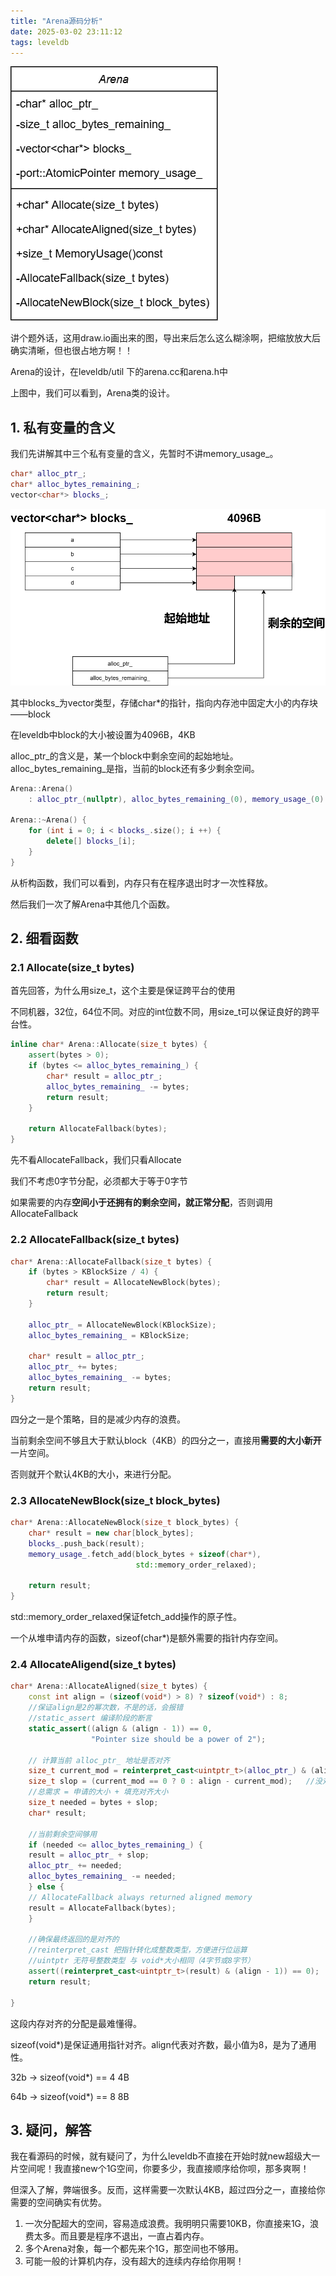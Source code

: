 ```yaml
---
title: "Arena源码分析"
date: 2025-03-02 23:11:12
tags: leveldb
---
```


![Arena_class_](assets\images\Arena_class_.png)

讲个题外话，这用draw.io画出来的图，导出来后怎么这么糊涂啊，把缩放放大后确实清晰，但也很占地方啊！！



Arena的设计，在leveldb/util 下的arena.cc和arena.h中

上图中，我们可以看到，Arena类的设计。



## 1. 私有变量的含义

我们先讲解其中三个私有变量的含义，先暂时不讲memory_usage_。

```c++
char* alloc_ptr_;
char* alloc_bytes_remaining_;
vector<char*> blocks_;
```

![Arena_variable_](assets\images\Arena_variable.png)



其中blocks\_为vector类型，存储char*的指针，指向内存池中固定大小的内存块——block

在leveldb中block的大小被设置为4096B，4KB

alloc_ptr\_的含义是，某一个block中剩余空间的起始地址。alloc_bytes_remaining\_是指，当前的block还有多少剩余空间。



```c++
Arena::Arena()
	: alloc_ptr_(nullptr), alloc_bytes_remaining_(0), memory_usage_(0) {}

Arena::~Arena() {
    for (int i = 0; i < blocks_.size(); i ++) {
		delete[] blocks_[i];
    }
}
```



从析构函数，我们可以看到，内存只有在程序退出时才一次性释放。



然后我们一次了解Arena中其他几个函数。



## 2. 细看函数

### 2.1 Allocate(size_t bytes)

首先回答，为什么用size_t，这个主要是保证跨平台的使用

不同机器，32位，64位不同。对应的int位数不同，用size_t可以保证良好的跨平台性。

```c++
inline char* Arena::Allocate(size_t bytes) {
	assert(bytes > 0);
	if (bytes <= alloc_bytes_remaining_) {
		char* result = alloc_ptr_;
		alloc_bytes_remaining_ -= bytes;
		return result;
	}
	
	return AllocateFallback(bytes);
}
```



先不看AllocateFallback，我们只看Allocate

我们不考虑0字节分配，必须都大于等于0字节

如果需要的内存**空间小于还拥有的剩余空间，就正常分配**，否则调用AllocateFallback

### 2.2 AllocateFallback(size_t bytes)

```c++
char* Arena::AllocateFallback(size_t bytes) {
	if (bytes > KBlockSize / 4) {
		char* result = AllocateNewBlock(bytes);
		return result;
	}
	
	alloc_ptr_ = AllocateNewBlock(KBlockSize);
	alloc_bytes_remaining_ = KBlockSize;
	
	char* result = alloc_ptr_;
	alloc_ptr_ += bytes;
	alloc_bytes_remaining_ -= bytes;
	return result;
}
```

四分之一是个策略，目的是减少内存的浪费。

当前剩余空间不够且大于默认block（4KB）的四分之一，直接用**需要的大小新开**一片空间。

否则就开个默认4KB的大小，来进行分配。



### 2.3 AllocateNewBlock(size_t block_bytes)

```c++
char* Arena::AllocateNewBlock(size_t block_bytes) {
	char* result = new char[block_bytes];
    blocks_.push_back(result);
    memory_usage_.fetch_add(block_bytes + sizeof(char*), 
                            std::memory_order_relaxed);
    
    return result;
}
```

std::memory_order_relaxed保证fetch_add操作的原子性。

一个从堆申请内存的函数，sizeof(char*)是额外需要的指针内存空间。



### 2.4 AllocateAligend(size_t bytes) 

```c++
char* Arena::AllocateAligned(size_t bytes) {
	const int align = (sizeof(void*) > 8) ? sizeof(void*) : 8;
    //保证align是2的幂次数，不是的话，会报错
    //static_assert 编译阶段的断言
    static_assert((align & (align - 1)) == 0,
                  "Pointer size should be a power of 2");
    
    // 计算当前 alloc_ptr_ 地址是否对齐
    size_t current_mod = reinterpret_cast<uintptr_t>(alloc_ptr_) & (align - 1);
    size_t slop = (current_mod == 0 ? 0 : align - current_mod);   //没对齐的话，计算出需要的额外填充数
    //总需求 = 申请的大小 + 填充对齐大小
    size_t needed = bytes + slop;
    char* result;
    
    //当前剩余空间够用
    if (needed <= alloc_bytes_remaining_) {
    result = alloc_ptr_ + slop;
    alloc_ptr_ += needed;
    alloc_bytes_remaining_ -= needed;
    } else {
    // AllocateFallback always returned aligned memory
    result = AllocateFallback(bytes);
    }
    
    //确保最终返回的是对齐的
    //reinterpret_cast 把指针转化成整数类型，方便进行位运算
    //uintptr 无符号整数类型 与 void*大小相同（4字节或8字节）
    assert((reinterpret_cast<uintptr_t>(result) & (align - 1)) == 0);
    return result;
	
}
```



这段内存对齐的分配是最难懂得。

sizeof(void*)是保证通用指针对齐。align代表对齐数，最小值为8，是为了通用性。

32b -> sizeof(void*)  == 4    4B

64b -> sizeof(void*)  == 8    8B



## 3. 疑问，解答

我在看源码的时候，就有疑问了，为什么leveldb不直接在开始时就new超级大一片空间呢！我直接new个1G空间，你要多少，我直接顺序给你呗，那多爽啊！

但深入了解，弊端很多。反而，这样需要一次默认4KB，超过四分之一，直接给你需要的空间确实有优势。

1. 一次分配超大的空间，容易造成浪费。我明明只需要10KB，你直接来1G，浪费太多。而且要是程序不退出，一直占着内存。
2. 多个Arena对象，每一个都先来个1G，那空间也不够用。
3. 可能一般的计算机内存，没有超大的连续内存给你用啊！
